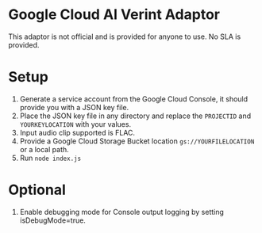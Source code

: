 # Google Cloud AI Verint Adaptor
This adaptor is not official and is provided for anyone to use. No SLA is provided.

# Setup
1) Generate a service account from the Google Cloud Console, it should provide you with a JSON key file.
2) Place the JSON key file in any directory and replace the `PROJECTID` and `YOURKEYLOCATION` with your values.
3) Input audio clip supported is FLAC.
4) Provide a Google Cloud Storage Bucket location `gs://YOURFILELOCATION` or a local path.
5) Run `node index.js`

# Optional
1) Enable debugging mode for Console output logging by setting isDebugMode=true.